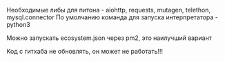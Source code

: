 Необходимые либы для питона - aiohttp, requests, mutagen, telethon, mysql.connector
По умолчанию команда для запуска интерпретатора - python3

Можно запускать ecosystem.json через pm2, это наилучший вариант

Код с гитхаба не обновлять, он может не работать!!!